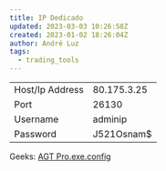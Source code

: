 ```yaml
---
title: IP Dedicado
updated: 2023-03-03 10:26:58Z
created: 2023-01-02 18:26:04Z
author: André Luz
tags:
  - trading_tools
---
```


|     |     |
| --- | --- |
| Host/Ip Address | 80.175.3.25 |
| Port | 26130 |
| Username | adminip |
| Password | J521Osnam$ |

Geeks:
[AGT Pro.exe.config](AGT_Pro.exe.config)